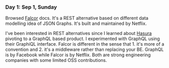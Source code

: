 ### Day 1: Sep 1, Sunday

Browsed [Falcor](https://netflix.github.io/falcor/documentation/jsongraph.html) docs. It's a REST alternative based on different data modelling idea of JSON Graphs. It's built and maintained by Netflix. 

I've been interested in REST alternatives since I learned about [Hasura](https://hasura.io) pivoting to a GraphQL based product. I experimented with GraphQL using their GraphiQL interface. Falcor is different in the sense that 1. it's more of a convention and 2. it's a middleware rather than replacing your BE. GraphQL is by Facebook while Falcor is by Netflix. Both are strong engineering companies with some limited OSS contributions.